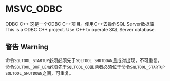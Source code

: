 # MSVC_ODBC
ODBC C++
这是一个ODBC C++项目。使用C++去操作SQL Server数据库<br>This is a ODBC C++ project. Use C++ to operate SQL Server database.

## 警告 Warning
命令`SQLTOOL_STARTUP`必须必须先于`SQLTOOL_SHUTDOWN`且成对出现，不可重复。<br>
命令`SQLTOOL_BUF_LEN`必须先于`SQLTOOL_GO`且两者必须位于命令`SQLTOOL_STARTUP` `SQLTOOL_SHUTDOWN`之间，可重复。
